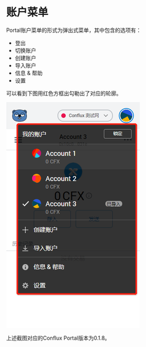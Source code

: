 # 账户菜单

Portal账户菜单的形式为弹出式菜单，其中包含的选项有：
 - 登出
 - 切换账户
 - 创建账户
 - 导入账户
 - 信息 & 帮助
 - 设置
 
 可以看到下图用红色方框出勾勒出了对应的轮廓。

 ![账户菜单截图](https://github.com/xiaozhu001/conflux-docs/raw/repo_class/conflux-portal/docs/components/Screen_shot.png) 
 
 上述截图对应的Conflux Portal版本为0.1.8。
 
   


